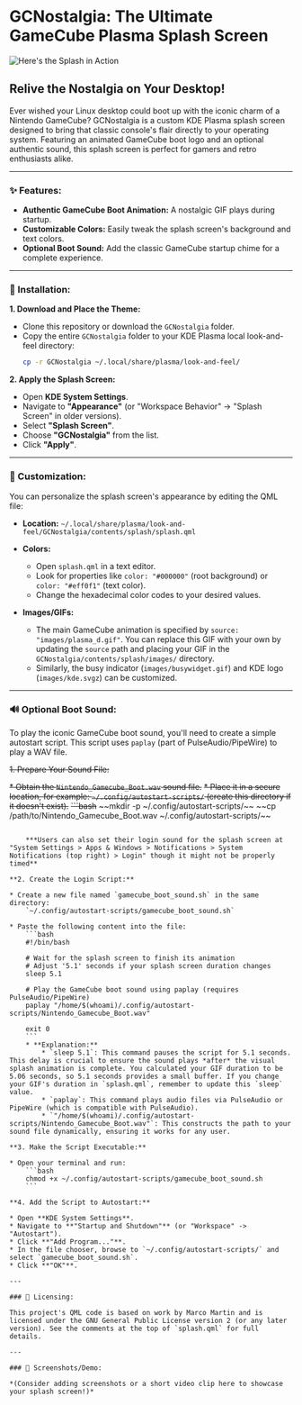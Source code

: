 # GCNostalgia: The Ultimate GameCube Plasma Splash Screen

![Here's the Splash in Action](https://github.com/valkyrie-system/GCNostalgia/blob/main/GCNostalgia.gif)

## Relive the Nostalgia on Your Desktop!

Ever wished your Linux desktop could boot up with the iconic charm of a Nintendo GameCube? GCNostalgia is a custom KDE Plasma splash screen designed to bring that classic console's flair directly to your operating system. Featuring an animated GameCube boot logo and an optional authentic sound, this splash screen is perfect for gamers and retro enthusiasts alike.

---

### ✨ Features:

* **Authentic GameCube Boot Animation:** A nostalgic GIF plays during startup.
* **Customizable Colors:** Easily tweak the splash screen's background and text colors.
* **Optional Boot Sound:** Add the classic GameCube startup chime for a complete experience.

---

### 🚀 Installation:

**1. Download and Place the Theme:**

* Clone this repository or download the `GCNostalgia` folder.
* Copy the entire `GCNostalgia` folder to your KDE Plasma local look-and-feel directory:
    ```bash
    cp -r GCNostalgia ~/.local/share/plasma/look-and-feel/
    ```

**2. Apply the Splash Screen:**

* Open **KDE System Settings**.
* Navigate to **"Appearance"** (or "Workspace Behavior" -> "Splash Screen" in older versions).
* Select **"Splash Screen"**.
* Choose **"GCNostalgia"** from the list.
* Click **"Apply"**.

---

### 🎨 Customization:

You can personalize the splash screen's appearance by editing the QML file:

* **Location:** `~/.local/share/plasma/look-and-feel/GCNostalgia/contents/splash/splash.qml`

* **Colors:**
    * Open `splash.qml` in a text editor.
    * Look for properties like `color: "#000000"` (root background) or `color: "#eff0f1"` (text color).
    * Change the hexadecimal color codes to your desired values.

* **Images/GIFs:**
    * The main GameCube animation is specified by `source: "images/plasma_d.gif"`. You can replace this GIF with your own by updating the `source` path and placing your GIF in the `GCNostalgia/contents/splash/images/` directory.
    * Similarly, the busy indicator (`images/busywidget.gif`) and KDE logo (`images/kde.svgz`) can be customized.

---

### 🔊 Optional Boot Sound:

To play the iconic GameCube boot sound, you'll need to create a simple autostart script. This script uses `paplay` (part of PulseAudio/PipeWire) to play a WAV file.

~~1. Prepare Your Sound File:~~

~~* Obtain the `Nintendo_Gamecube_Boot.wav` sound file.~~
~~* Place it in a secure location, for example: `~/.config/autostart-scripts/` (create this directory if it doesn't exist).~~
~~```bash~~
    ~~mkdir -p ~/.config/autostart-scripts/~~
    ~~cp /path/to/Nintendo_Gamecube_Boot.wav ~/.config/autostart-scripts/~~
``` **Folder with script is now supplied in this repo with the wav, otherwise provide your own**

    ***Users can also set their login sound for the splash screen at "System Settings > Apps & Windows > Notifications > System Notifications (top right) > Login" though it might not be properly timed**

**2. Create the Login Script:**

* Create a new file named `gamecube_boot_sound.sh` in the same directory:
    `~/.config/autostart-scripts/gamecube_boot_sound.sh`

* Paste the following content into the file:
    ```bash
    #!/bin/bash

    # Wait for the splash screen to finish its animation
    # Adjust '5.1' seconds if your splash screen duration changes
    sleep 5.1

    # Play the GameCube boot sound using paplay (requires PulseAudio/PipeWire)
    paplay "/home/$(whoami)/.config/autostart-scripts/Nintendo_Gamecube_Boot.wav"

    exit 0
    ```
    * **Explanation:**
        * `sleep 5.1`: This command pauses the script for 5.1 seconds. This delay is crucial to ensure the sound plays *after* the visual splash animation is complete. You calculated your GIF duration to be 5.06 seconds, so 5.1 seconds provides a small buffer. If you change your GIF's duration in `splash.qml`, remember to update this `sleep` value.
        * `paplay`: This command plays audio files via PulseAudio or PipeWire (which is compatible with PulseAudio).
        * `"/home/$(whoami)/.config/autostart-scripts/Nintendo_Gamecube_Boot.wav"`: This constructs the path to your sound file dynamically, ensuring it works for any user.

**3. Make the Script Executable:**

* Open your terminal and run:
    ```bash
    chmod +x ~/.config/autostart-scripts/gamecube_boot_sound.sh
    ```

**4. Add the Script to Autostart:**

* Open **KDE System Settings**.
* Navigate to **"Startup and Shutdown"** (or "Workspace" -> "Autostart").
* Click **"Add Program..."**.
* In the file chooser, browse to `~/.config/autostart-scripts/` and select `gamecube_boot_sound.sh`.
* Click **"OK"**.

---

### 📄 Licensing:

This project's QML code is based on work by Marco Martin and is licensed under the GNU General Public License version 2 (or any later version). See the comments at the top of `splash.qml` for full details.

---

### 📸 Screenshots/Demo:

*(Consider adding screenshots or a short video clip here to showcase your splash screen!)*
